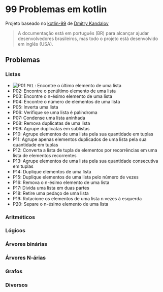 # 99 Problemas em kotlin

Projeto baseado no [kotlin-99](https://github.com/dkandalov/kotlin-99) de [Dmitry Kandalov](https://github.com/dkandalov)

> A documentação está em português (BR) para alcançar ajudar desenvolvedores brasileiros, mas todo o projeto está desenvolvido em inglês (USA).

## Problemas

### Listas
- ![P01](https://github.com/filipecancio/99-problemas-kotlin/actions/workflows/list_problem_01.yml/badge.svg?branch=main) `P01` : Encontre o último elemento de uma lista
- P02: Encontre o penúltimo elemento de uma lista
- P03: Encontre o n-ésimo elemento de uma lista
- P04: Encontre o número de elementos de uma lista
- P05: Inverta uma lista
- P06: Verifique se uma lista é palíndroma
- P07: Condense uma lista aninhada
- P08: Remova duplicatas de uma lista
- P09: Agrupe duplicatas em sublistas
- P10: Agrupe elementos de uma lista pela sua quantidade em tuplas
- P11: Agrupe apenas elementos duplicados de uma lista pela sua quantidade em tuplas
- P12: Converta a lista de tupla de elementos por recorrências em uma lista de elementos recorrentes
- P13: Agrupe elementos de uma lista pela sua quantidade consecutiva em tuplas
- P14: Duplique elementos de uma lista
- P15: Duplique elementos de uma lista pelo número de vezes
- P16: Remova o n-ésimo elemento de uma lista
- P17: Divida uma lista em duas partes
- P18: Retire uma pedaço de uma lista
- P19: Rotacione os elementos de uma lista n vezes à esquerda
- P20: Separe o n-ésimo elemento de uma lista
### Aritméticos
### Lógicos
### Árvores binárias
### Árvores N-árias
### Grafos
### Diversos